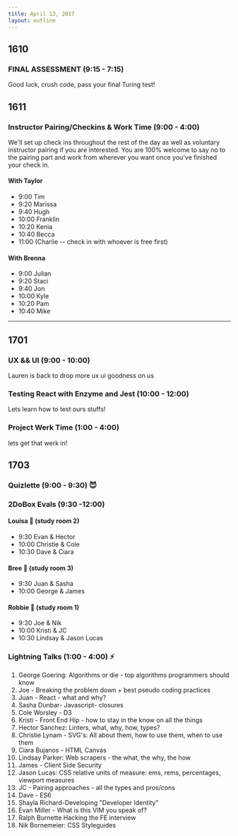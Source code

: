 ```yaml
---
title: April 13, 2017
layout: outline
---
```


## 1610

### FINAL ASSESSMENT (9:15 - 7:15)
Good luck, crush code, pass your final Turing test!

## 1611

### Instructor Pairing/Checkins & Work Time (9:00 - 4:00)
We'll set up check ins throughout the rest of the day as well as voluntary instructor pairing if you are interested. You are 100% welcome to say no to the pairing part and work from wherever you want once you've finished your check in.  

#### With Taylor
  - 9:00  Tim  
  - 9:20  Marissa  
  - 9:40  Hugh  
  - 10:00 Franklin  
  - 10:20 Kenia  
  - 10:40 Becca  
  - 11:00 (Charlie -- check in with whoever is free first)

#### With Brenna
  - 9:00  Julian  
  - 9:20  Staci
  - 9:40  Jon  
  - 10:00 Kyle  
  - 10:20 Pam  
  - 10:40 Mike  


-----------------------------------------------

## 1701

### UX && UI (9:00 - 10:00)

Lauren is back to drop more ux ui goodness on us

### Testing React with Enzyme and Jest (10:00 - 12:00)

Lets learn how to test ours stuffs!

### Project Werk Time (1:00 - 4:00)

lets get that werk in!


## 1703

### Quizlette (9:00 - 9:30) :smiling_imp:

### 2DoBox Evals (9:30 -12:00)

#### Louisa :see_no_evil: (study room 2)

- 9:30 Evan & Hector
- 10:00 Christie & Cole
- 10:30 Dave & Ciara

#### Bree :hear_no_evil: (study room 3)

- 9:30 Juan & Sasha
- 10:00 George & James

#### Robbie :speak_no_evil: (study room 1)

- 9:30 Joe & Nik
- 10:00 Kristi & JC
- 10:30 Lindsay & Jason Lucas

### Lightning Talks (1:00 - 4:00) :zap:

1. George Goering: Algorithms or die - top algorithms programmers should know
2. Joe - Breaking the problem down + best pseudo coding practices
3. Juan - React - what and why?
4. Sasha Dunbar- Javascript- closures
5. Cole Worsley - D3
6. Kristi - Front End Hip - how to stay in the know on all the things
7. Hector Sanchez: Linters, what, why, how, types?
8. Christie Lynam - SVG's: All about them, how to use them, when to use them
9. Ciara Bujanos - HTML Canvas
10. Lindsay Parker: Web scrapers - the what, the why, the how
11. James - Client Side Security
12. Jason Lucas: CSS relative units of measure: ems, rems, percentages, viewport measures
13. JC - Pairing approaches - all the types and pros/cons
14. Dave - ES6
15. Shayla Richard-Developing "Developer Identity"
16. Evan Miller - What is this VIM you speak of?
17. Ralph Burnette Hacking the FE interview
18. Nik Bornemeier:  CSS Styleguides
